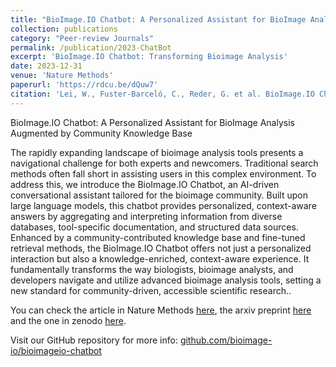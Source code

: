 ```yaml
---
title: "BioImage.IO Chatbot: A Personalized Assistant for BioImage Analysis Augmented by Community Knowledge Base"
collection: publications
category: "Peer-review Journals"
permalink: /publication/2023-ChatBot
excerpt: 'BioImage.IO Chatbot: Transforming Bioimage Analysis'
date: 2023-12-31
venue: 'Nature Methods'
paperurl: 'https://rdcu.be/dQuw7'
citation: 'Lei, W., Fuster-Barceló, C., Reder, G. et al. BioImage.IO Chatbot: a community-driven AI assistant for integrative computational bioimaging. Nat Methods 21, 1368–1370 (2024). https://doi.org/10.1038/s41592-024-02370-y'
---
```

BioImage.IO Chatbot: A Personalized Assistant for BioImage Analysis Augmented by Community Knowledge Base

The rapidly expanding landscape of bioimage analysis tools presents a navigational challenge for both experts and newcomers. Traditional search methods often fall short in assisting users in this complex environment. To address this, we introduce the BioImage.IO Chatbot, an AI-driven conversational assistant tailored for the bioimage community. Built upon large language models, this chatbot provides personalized, context-aware answers by aggregating and interpreting information from diverse databases, tool-specific documentation, and structured data sources. Enhanced by a community-contributed knowledge base and fine-tuned retrieval methods, the BioImage.IO Chatbot offers not just a personalized interaction but also a knowledge-enriched, context-aware experience. It fundamentally transforms the way biologists, bioimage analysts, and developers navigate and utilize advanced bioimage analysis tools, setting a new standard for community-driven, accessible scientific research..

You can check the article in Nature Methods [here](https://www.nature.com/articles/s41592-024-02370-y), the arxiv preprint [here](
https://doi.org/10.48550/arXiv.2310.18351) and the one in zenodo [here](https://doi.org/10.5281/zenodo.10032227).

Visit our GitHub repository for more info: [github.com/bioimage-io/bioimageio-chatbot](https://github.com/bioimage-io/bioimageio-chatbot)